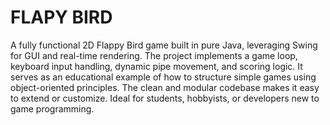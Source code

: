 # FLAPY BIRD
A fully functional 2D Flappy Bird game built in pure Java, leveraging Swing for GUI and real-time rendering. The project implements a game loop, keyboard input handling, dynamic pipe movement, and scoring logic. It serves as an educational example of how to structure simple games using object-oriented principles. The clean and modular codebase makes it easy to extend or customize. Ideal for students, hobbyists, or developers new to game programming.
